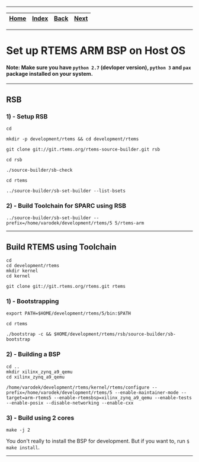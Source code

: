 
---

| [Home](/README.md) | [Index](./README.md) | [Back](./1_build_sparc_bsp_in_test_mode.md) | [Next](./3_build_riscv_bsp_in_test_mode.md) |
| :---: | :---: | :---: | :---: |

---

# Set up RTEMS ARM BSP on Host OS

#### Note: Make sure you have `python 2.7` (devloper version), `python 3` and `pax` package installed on your system.

---

## RSB

### 1) - Setup RSB

```shell
cd

mkdir -p development/rtems && cd development/rtems

git clone git://git.rtems.org/rtems-source-builder.git rsb

cd rsb

./source-builder/sb-check

cd rtems

../source-builder/sb-set-builder --list-bsets
```

### 2) - Build Toolchain for SPARC using RSB

```shell
../source-builder/sb-set-builder --prefix=/home/varodek/development/rtems/5 5/rtems-arm
```

---

## Build RTEMS using Toolchain

```shell
cd
cd development/rtems
mkdir kernel
cd kernel
```
```shell
git clone git://git.rtems.org/rtems.git rtems
```

### 1) - Bootstrapping

```shell
export PATH=$HOME/development/rtems/5/bin:$PATH 

cd rtems

./bootstrap -c && $HOME/development/rtems/rsb/source-builder/sb-bootstrap
```

### 2) - Building a BSP

```shell
cd ..
mkdir xilinx_zynq_a9_qemu
cd xilinx_zynq_a9_qemu
```

```shell
/home/varodek/development/rtems/kernel/rtems/configure --prefix=/home/varodek/development/rtems/5 --enable-maintainer-mode --target=arm-rtems5 --enable-rtemsbsp=xilinx_zynq_a9_qemu --enable-tests --enable-posix --disable-networking --enable-cxx
```

### 3) - Build using 2 cores

```shell
make -j 2
```

You don't really to install the BSP for development. But if you want to, run `$ make install`.

---